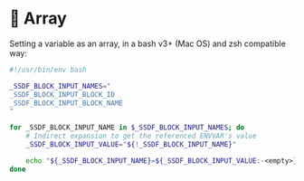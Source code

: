 # 📇 Array

Setting a variable as an array, in a bash v3+ (Mac OS) and zsh compatible way:

```bash
#!/usr/bin/env bash

_SSDF_BLOCK_INPUT_NAMES="
_SSDF_BLOCK_INPUT_BLOCK_ID
_SSDF_BLOCK_INPUT_BLOCK_NAME
"

for _SSDF_BLOCK_INPUT_NAME in $_SSDF_BLOCK_INPUT_NAMES; do
    # Indirect expansion to get the referenced ENVVAR's value
    _SSDF_BLOCK_INPUT_VALUE="${!_SSDF_BLOCK_INPUT_NAME}"

    echo "${_SSDF_BLOCK_INPUT_NAME}=${_SSDF_BLOCK_INPUT_VALUE:-<empty>}"
done
```
